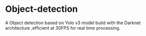 # Object-detection
A Object detection based on Yolo v3 model build with the Darknet  architecture ,efficient at 30FPS for real time processing.
